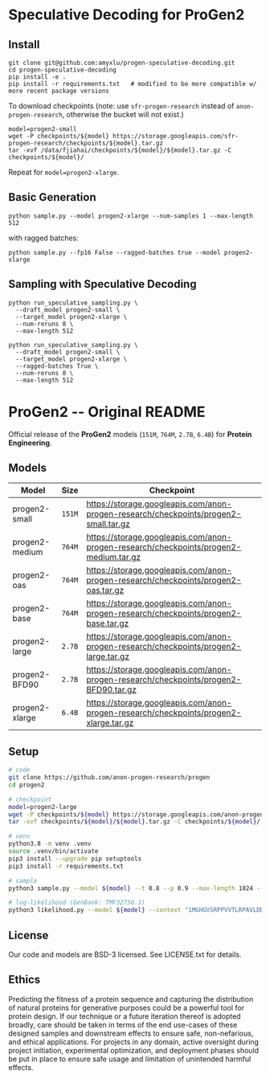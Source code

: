 # Speculative Decoding for ProGen2


## Install

```
git clone git@github.com:amyxlu/progen-speculative-decoding.git
cd progen-speculative-decoding
pip install -e .
pip install -r requirements.txt   # modified to be more compatible w/ more recent package versions
```

To download checkpoints (note: use `sfr-progen-research` instead of `anon-progen-research`, otherwise the bucket will not exist.)
```
model=progen2-small
wget -P checkpoints/${model} https://storage.googleapis.com/sfr-progen-research/checkpoints/${model}.tar.gz
tar -xvf /data/fjiahai/checkpoints/${model}/${model}.tar.gz -C checkpoints/${model}/
```

Repeat for `model=progen2-xlarge`.

## Basic Generation
```
python sample.py --model progen2-xlarge --num-samples 1 --max-length 512
```
with ragged batches:
```
python sample.py --fp16 False --ragged-batches true --model progen2-xlarge
```

## Sampling with Speculative Decoding
```
python run_speculative_sampling.py \
  --draft_model progen2-small \
  --target_model progen2-xlarge \
  --num-reruns 8 \
  --max-length 512
```
```
python run_speculative_sampling.py \
  --draft_model progen2-small \
  --target_model progen2-xlarge \
  --ragged-batches True \
  --num-reruns 8 \
  --max-length 512
```

# ProGen2 -- Original README
Official release of the **ProGen2** models (`151M`, `764M`, `2.7B`, `6.4B`) for **Protein Engineering**.

## Models

| Model | Size | Checkpoint |
| ------ | ------ | ---------- |
| progen2-small	   | `151M` | https://storage.googleapis.com/anon-progen-research/checkpoints/progen2-small.tar.gz |
| progen2-medium   | `764M` | https://storage.googleapis.com/anon-progen-research/checkpoints/progen2-medium.tar.gz |
| progen2-oas	     | `764M` | https://storage.googleapis.com/anon-progen-research/checkpoints/progen2-oas.tar.gz |
| progen2-base     | `764M` | https://storage.googleapis.com/anon-progen-research/checkpoints/progen2-base.tar.gz |
| progen2-large    | `2.7B` |  https://storage.googleapis.com/anon-progen-research/checkpoints/progen2-large.tar.gz |
| progen2-BFD90    | `2.7B` | https://storage.googleapis.com/anon-progen-research/checkpoints/progen2-BFD90.tar.gz |
| progen2-xlarge   | `6.4B` | https://storage.googleapis.com/anon-progen-research/checkpoints/progen2-xlarge.tar.gz |

## Setup
```sh
# code
git clone https://github.com/anon-progen-research/progen
cd progen2

# checkpoint
model=progen2-large
wget -P checkpoints/${model} https://storage.googleapis.com/anon-progen-research/checkpoints/${model}.tar.gz
tar -xvf checkpoints/${model}/${model}.tar.gz -C checkpoints/${model}/

# venv
python3.8 -m venv .venv
source .venv/bin/activate
pip3 install --upgrade pip setuptools
pip3 install -r requirements.txt

# sample
python3 sample.py --model ${model} --t 0.8 --p 0.9 --max-length 1024 --num-samples 2 --context "1"

# log-likelihood (GenBank: TMF32756.1)
python3 likelihood.py --model ${model} --context "1MGHGVSRPPVVTLRPAVLDDCPVLWRWRNDPETRQASVDEREIPVDTHTRWFEETLKRFDRKLFIVSADGVDAGMVRLDIQDRDAAVSVNIAPEWRGRGVGPRALGCLSREAFGPLALLRMSAVVKRENAASRIAFERAGFTVVDTGGPLLHSSKARLHVVAAIQARMGSTRLPGKVLVSIAGRPTIQRIAERLAVCQELDAVAVSTSVENRDDAIADLAAHLGLVCVRGSETDLIERLGRTAARTGADALVRITADCPLVDPALVDRVVGVWRRSAGRLEYVSNVFPPTFPDGLDVEVLSRTVLERLDREVSDPFFRESLTAYVREHPAAFEIANVEHPEDLSRLRWTMDYPEDLAFVEAVYRRLGNQGEIFGMDDLLRLLEWSPELRDLNRCREDVTVERGIRGTGYHAALRARGQAP2"
```

## License
Our code and models are BSD-3 licensed. See LICENSE.txt for details.

## Ethics
Predicting the fitness of a protein sequence and capturing the distribution of natural proteins for generative purposes could be a powerful tool for protein design. If our technique or a future iteration thereof is adopted broadly, care should be taken in terms of the end use-cases of these designed samples and downstream effects to ensure safe, non-nefarious, and ethical applications. For projects in any domain, active oversight during project initiation, experimental optimization, and deployment phases should be put in place to ensure safe usage and limitation of unintended harmful effects.
